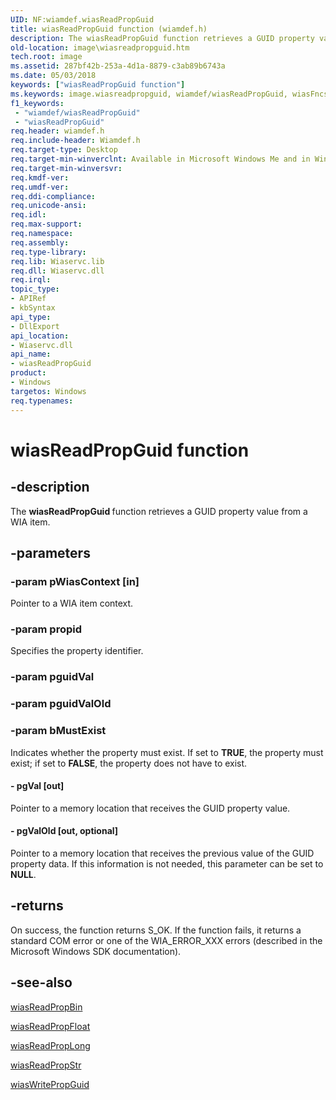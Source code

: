 ```yaml
---
UID: NF:wiamdef.wiasReadPropGuid
title: wiasReadPropGuid function (wiamdef.h)
description: The wiasReadPropGuid function retrieves a GUID property value from a WIA item.
old-location: image\wiasreadpropguid.htm
tech.root: image
ms.assetid: 287bf42b-253a-4d1a-8879-c3ab89b6743a
ms.date: 05/03/2018
keywords: ["wiasReadPropGuid function"]
ms.keywords: image.wiasreadpropguid, wiamdef/wiasReadPropGuid, wiasFncs_80e78a38-5f47-4bd3-b071-62eebc65fd6f.xml, wiasReadPropGuid, wiasReadPropGuid function [Imaging Devices]
f1_keywords:
 - "wiamdef/wiasReadPropGuid"
 - "wiasReadPropGuid"
req.header: wiamdef.h
req.include-header: Wiamdef.h
req.target-type: Desktop
req.target-min-winverclnt: Available in Microsoft Windows Me and in Windows XP and later versions of the Windows operating systems.
req.target-min-winversvr: 
req.kmdf-ver: 
req.umdf-ver: 
req.ddi-compliance: 
req.unicode-ansi: 
req.idl: 
req.max-support: 
req.namespace: 
req.assembly: 
req.type-library: 
req.lib: Wiaservc.lib
req.dll: Wiaservc.dll
req.irql: 
topic_type:
- APIRef
- kbSyntax
api_type:
- DllExport
api_location:
- Wiaservc.dll
api_name:
- wiasReadPropGuid
product:
- Windows
targetos: Windows
req.typenames: 
---
```


# wiasReadPropGuid function


## -description


The <b>wiasReadPropGuid </b>function retrieves a GUID property value from a WIA item.


## -parameters




### -param pWiasContext [in]

Pointer to a WIA item context.


### -param propid

Specifies the property identifier.


### -param pguidVal




### -param pguidValOld




### -param bMustExist

Indicates whether the property must exist. If set to <b>TRUE</b>, the property must exist; if set to <b>FALSE</b>, the property does not have to exist.


#### - pgVal [out]

Pointer to a memory location that receives the GUID property value.


#### - pgValOld [out, optional]

Pointer to a memory location that receives the previous value of the GUID property data. If this information is not needed, this parameter can be set to <b>NULL</b>.


## -returns



On success, the function returns S_OK. If the function fails, it returns a standard COM error or one of the WIA_ERROR_XXX errors (described in the Microsoft Windows SDK documentation).




## -see-also




<a href="https://docs.microsoft.com/windows-hardware/drivers/ddi/wiamdef/nf-wiamdef-wiasreadpropbin">wiasReadPropBin</a>



<a href="https://docs.microsoft.com/windows-hardware/drivers/ddi/wiamdef/nf-wiamdef-wiasreadpropfloat">wiasReadPropFloat</a>



<a href="https://docs.microsoft.com/windows-hardware/drivers/ddi/wiamdef/nf-wiamdef-wiasreadproplong">wiasReadPropLong</a>



<a href="https://docs.microsoft.com/windows-hardware/drivers/ddi/wiamdef/nf-wiamdef-wiasreadpropstr">wiasReadPropStr</a>



<a href="https://docs.microsoft.com/windows-hardware/drivers/ddi/wiamdef/nf-wiamdef-wiaswritepropguid">wiasWritePropGuid</a>
 

 

